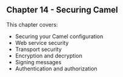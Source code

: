 Chapter 14 - Securing Camel
---------------------------

This chapter covers:

- Securing your Camel configuration
- Web service security
- Transport security
- Encryption and decryption
- Signing messages
- Authentication and authorization
